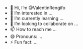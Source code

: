 - 👋 Hi, I’m @ValentinRengifo
- 👀 I’m interested in ...
- 🌱 I’m currently learning ...
- 💞️ I’m looking to collaborate on ...
- 📫 How to reach me ...
- 😄 Pronouns: ...
- ⚡ Fun fact: ...

<!---
ValentinRengifo/ValentinRengifo is a ✨ special ✨ repository because its `README.md` (this file) appears on your GitHub profile.
You can click the Preview link to take a look at your changes.
--->
